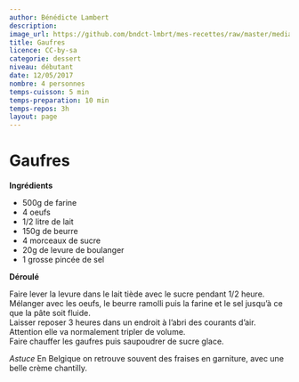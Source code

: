 ```yaml
---
author: Bénédicte Lambert
description: 
image_url: https://github.com/bndct-lmbrt/mes-recettes/raw/master/medias/gaufres.jpg
title: Gaufres
licence: CC-by-sa
categorie: dessert
niveau: débutant
date: 12/05/2017
nombre: 4 personnes
temps-cuisson: 5 min
temps-preparation: 10 min
temps-repos: 3h
layout: page
---
```

# Gaufres

**Ingrédients**  

* 500g de farine
* 4 oeufs
* 1/2 litre de lait
* 150g de beurre
* 4 morceaux de sucre
* 20g de levure de boulanger
* 1 grosse pincée de sel

**Déroulé**  

Faire lever la levure dans le lait tiède avec le sucre pendant 1/2 heure.  
Mélanger avec les oeufs, le beurre ramolli puis la farine et le sel jusqu’à ce que la pâte soit fluide.  
Laisser reposer 3 heures dans un endroit à l’abri des courants d’air.  
Attention elle va normalement tripler de volume.  
Faire chauffer les gaufres puis saupoudrer de sucre glace.  

*Astuce*
En Belgique on retrouve souvent des fraises en garniture, avec une belle crème chantilly.  
